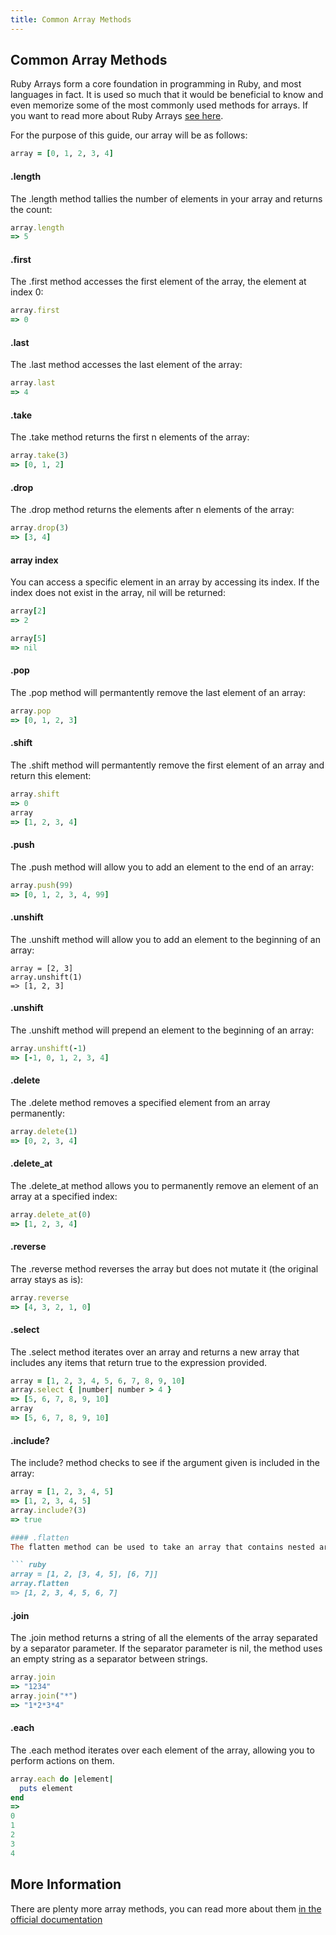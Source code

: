 ```yaml
---
title: Common Array Methods
---
```

## Common Array Methods

Ruby Arrays form a core foundation in programming in Ruby, and most languages in fact. It is used so much that it would be beneficial to know and even memorize some of the most commonly used methods for arrays. If you want to read more about Ruby Arrays [see here](https://github.com/freeCodeCamp/guides/blob/master/src/pages/ruby/ruby-arrays/index.md/).

For the purpose of this guide, our array will be as follows:


``` ruby
array = [0, 1, 2, 3, 4]
```

#### .length
The .length method tallies the number of elements in your array and returns the count:


``` ruby
array.length
=> 5
```

#### .first
The .first method accesses the first element of the array, the element at index 0:


``` ruby
array.first
=> 0
```

#### .last
The .last method accesses the last element of the array:


``` ruby
array.last
=> 4
```

#### .take
The .take method returns the first n elements of the array:

``` ruby
array.take(3)
=> [0, 1, 2]
```

#### .drop
The .drop method returns the elements after n elements of the array:

``` ruby
array.drop(3)
=> [3, 4]
```

#### array index
You can access a specific element in an array by accessing its index. If the index does not exist in the array, nil will be returned:

```ruby
array[2]
=> 2

array[5]
=> nil
```

#### .pop
The .pop method will permantently remove the last element of an array:



``` ruby
array.pop
=> [0, 1, 2, 3]
```

#### .shift
The .shift method will permantently remove the first element of an array and return this element:

``` ruby
array.shift
=> 0  
array
=> [1, 2, 3, 4]
```

#### .push
The .push method will allow you to add an element to the end of an array:

``` ruby
array.push(99)
=> [0, 1, 2, 3, 4, 99]
```
#### .unshift
The .unshift method will allow you to add an element to the beginning of an array:

```
array = [2, 3]
array.unshift(1)
=> [1, 2, 3]
```

#### .unshift
The .unshift method will prepend an element to the beginning of an array:

``` ruby
array.unshift(-1)
=> [-1, 0, 1, 2, 3, 4]
```

#### .delete
The .delete method removes a specified element from an array permanently:


``` ruby
array.delete(1)
=> [0, 2, 3, 4]
```

#### .delete_at
The .delete_at method allows you to permanently remove an element of an array at a specified index:


``` ruby
array.delete_at(0)
=> [1, 2, 3, 4]
```

#### .reverse
The .reverse method reverses the array but does not mutate it (the original array stays as is):


``` ruby
array.reverse
=> [4, 3, 2, 1, 0]
```
#### .select
The .select method iterates over an array and returns a new array that includes any items that return true to the expression provided.

``` ruby
array = [1, 2, 3, 4, 5, 6, 7, 8, 9, 10]
array.select { |number| number > 4 }
=> [5, 6, 7, 8, 9, 10]
array
=> [5, 6, 7, 8, 9, 10]
```

#### .include?
The include? method checks to see if the argument given is included in the array:

``` ruby
array = [1, 2, 3, 4, 5]
=> [1, 2, 3, 4, 5]
array.include?(3)
=> true

#### .flatten
The flatten method can be used to take an array that contains nested arrays and create a one-dimensional array:

``` ruby
array = [1, 2, [3, 4, 5], [6, 7]]
array.flatten
=> [1, 2, 3, 4, 5, 6, 7]
```

#### .join
The .join method returns a string of all the elements of the array separated by a separator parameter. If the separator parameter is nil, the method uses an empty string as a separator between strings.

``` ruby
array.join
=> "1234"
array.join("*")
=> "1*2*3*4"
```

#### .each
The .each method iterates over each element of the array, allowing you to perform actions on them.

``` ruby
array.each do |element|
  puts element
end
=> 
0
1
2
3
4
```

## More Information

There are plenty more array methods, you can read more about them [in the official documentation](https://ruby-doc.org/core-2.4.2/Array.html/)

